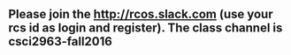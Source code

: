 ## Please join the http://rcos.slack.com (use your rcs id as login and register). The class channel is csci2963-fall2016
